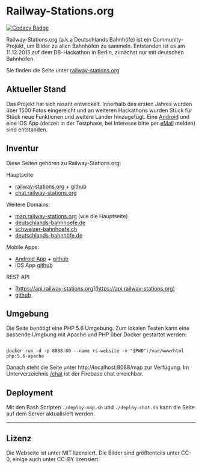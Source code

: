# Railway-Stations.org

[![Codacy Badge](https://api.codacy.com/project/badge/Grade/3d92741c7b374125bd22f8e58af898cb)](https://app.codacy.com/app/peter-storch/RSWebsite?utm_source=github.com&utm_medium=referral&utm_content=RailwayStations/RSWebsite&utm_campaign=badger)

Railway-Stations.org (a.k.a Deutschlands Bahnhöfe) ist ein Community-Projekt, um Bilder zu allen Bahnhöfen zu sammeln. Entstanden ist es am 11.12.2015 auf dem DB-Hackathon in Berlin, zunächst nur mit deutschen Bahnhöfen.

Sie finden die Seite unter [railway-stations.org](https://railway-stations.org/)

Aktueller Stand
---------------

Das Projekt hat sich rasant entwickelt. Innerhalb des ersten Jahres wurden über 1500 Fotos eingereicht und an weiteren Hackathons wurden Stück für Stück neue Funktionen und weitere Länder hinzugefügt.
Eine [Android](https://play.google.com/store/apps/details?id=de.bahnhoefe.deutschlands.bahnhofsfotos) und eine iOS App (derzeit in der Testphase, bei Interesse bitte per [eMail](mailto:bahnhofsfotos@deutschlands-bahnhoefe.de) melden) sind entstanden.

Inventur
--------

Diese Seiten gehören zu Railway-Stations.org:

Hauptseite
- [railway-stations.org](https://railway-stations.org/) + [github](https://github.com/RailwayStations/RSWebsite)
- [chat.railway-stations.org](https://chat.railway-stations.org/)

Weitere Domains:
- [map.railway-stations.org](https://map.railway-stations.org/) (wie die Hauptseite)
- [deutschlands-bahnhoefe.de](http://www.deutschlands-bahnhoefe.de/)
- [schweizer-bahnhoefe.ch](https://schweizer-bahnhoefe.ch/)
- [deutschlands-bahnhöfe.de](http://www.xn--deutschlands-bahnhfe-lbc.de/)

Mobile Apps:
- [Android App](https://play.google.com/store/apps/details?id=de.bahnhoefe.deutschlands.bahnhofsfotos) + [github](https://github.com/RailwayStations/RSAndroidApp)
- iOS App [github](https://github.com/RailwayStations/Bahnhofsfotos)

REST API
- [https://api.railway-stations.org](https://api.railway-stations.org)
- [github](https://github.com/RailwayStations/RSAPI)

Umgebung
--------

Die Seite benötigt eine PHP 5.6 Umgebung. Zum lokalen Testen kann eine passende Umgbung mit Apache und PHP über Docker gestartet werden:

```

docker run -d -p 8088:80 --name rs-website -v "$PWD":/var/www/html php:5.6-apache

```

Danach steht die Seite unter http://localhost:8088/map zur Verfügung. Im Unterverzeichnis [/chat](http://localhost:8088/chat) ist der Firebase chat erreichbar.

Deployment
--------

Mit den Bash Scripten `./deploy-map.sh` und `./deploy-chat.sh` kann die Seite auf dem Server aktualisiert werden.

---

Lizenz
------

Die Webseite ist unter MIT lizensiert. Die Bilder sind größtenteils unter CC-0, einige auch unter CC-BY lizensiert.
